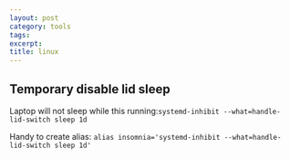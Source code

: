 ```yaml
---
layout: post
category: tools
tags:
excerpt:
title: linux
---
```



## Temporary disable lid sleep

Laptop will not sleep while this running:`systemd-inhibit --what=handle-lid-switch sleep 1d`

Handy to create alias:  `alias insomnia='systemd-inhibit --what=handle-lid-switch sleep 1d'`